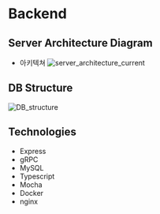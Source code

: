 # Backend

<!-- SWM 마에스트로 12기 팀 전지적 번역 시점의 프로젝트 백엔드 레포지토리입니다. 서버의 API문서는 [여기](https://git.swmgit.org/swm-12/12_swm38/backend/-/wikis/client-server-API)서 확인할 수 있습니다.  -->

## Server Architecture Diagram
- 아키텍쳐
![server_architecture_current](https://git.swmgit.org/swm-12/12_swm38/backend/uploads/dbd41e78623a3b3876378c47bb8c168c/SWM_Diagram-Final.png)

## DB Structure
![DB_structure](https://git.swmgit.org/swm-12/12_swm38/backend/uploads/1940306b73e49064252b14d33b19ae92/SWM_Diagram-DB_Diagram.png)

## Technologies
- Express
- gRPC
- MySQL
- Typescript
- Mocha
- Docker
- nginx